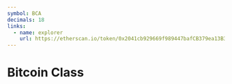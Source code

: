 ```yaml
---
symbol: BCA
decimals: 18
links:
  - name: explorer
    url: https://etherscan.io/token/0x2041cb929669f989447bafCB379ea13B3a4D95Eb
---
```


# Bitcoin Class
